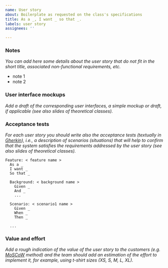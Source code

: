 ```yaml
---
name: User story
about: Boilerplate as requested on the class's specifications
title: As a _, I want _ so that _.
labels: user story
assignees: ''

---
```


### Notes

*You can add here some details about the user story that do not fit in the short title, associated non-functional requirements, etc.*
- note 1
- note 2

### User interface mockups

*Add a draft of the corresponding user interfaces, a simple mockup or draft, if applicable (see also slides of theoretical classes).*

### Acceptance tests

*For each user story you should write also the acceptance tests (textually in [Gherkin](https://cucumber.io/docs/gherkin/reference/)), i.e., a description of scenarios (situations) that will help to confirm that the system satisfies the requirements addressed by the user story (see also slides of theoretical classes).*

```gherkin
Feature: < feature name >
  As a _
  I want _
  So that _
  
  Background: < background name >
    Given _
    And _
    ...
  
  Scenario: < scenario1 name >
    Given _
    When _
    Then _
  
  ...
```

### Value and effort

*Add a rough indication of the value of the user story to the customers (e.g. [MoSCoW](https://en.wikipedia.org/wiki/MoSCoW_method) method) and the team should add an estimation of the effort to implement it, for example, using t-shirt sizes (XS, S, M, L, XL).*
